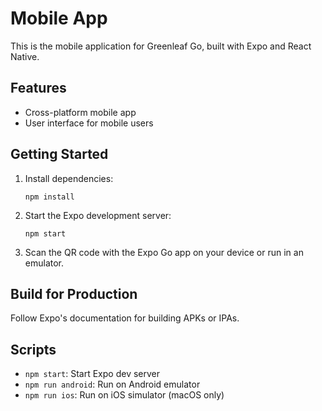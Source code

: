 # Mobile App

This is the mobile application for Greenleaf Go, built with Expo and React Native.

## Features

- Cross-platform mobile app
- User interface for mobile users

## Getting Started

1. Install dependencies:

   ```
   npm install
   ```

2. Start the Expo development server:

   ```
   npm start
   ```

3. Scan the QR code with the Expo Go app on your device or run in an emulator.

## Build for Production

Follow Expo's documentation for building APKs or IPAs.

## Scripts

- `npm start`: Start Expo dev server
- `npm run android`: Run on Android emulator
- `npm run ios`: Run on iOS simulator (macOS only)
